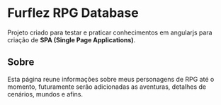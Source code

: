 Furflez RPG Database
===================

Projeto criado para testar e praticar conhecimentos em angularjs para criação de **SPA (Single Page Applications)**. 



Sobre
-------------

Esta página reune informações sobre meus personagens de RPG até o momento, futuramente serão adicionadas as aventuras, detalhes de cenários, mundos e afins.

